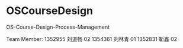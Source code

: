 # OSCourseDesign
OS-Course-Design-Process-Management

Team Member:
1352955 刘道畅 02
1354361 刘林青 01
1352831 靳鑫 02
